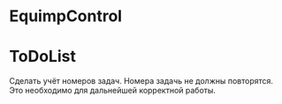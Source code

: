 # EquimpControl
# ToDoList
Сделать учёт номеров задач. Номера задачь не должны повторятся. Это необходимо для дальнейшей корректной работы.
